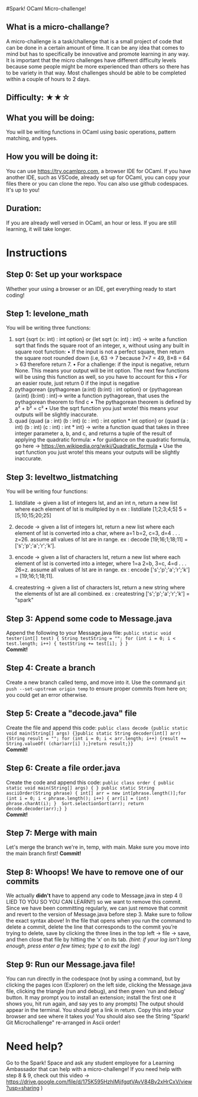 #Spark! OCaml Micro-challenge!

## What is a micro-challange?
A micro-challenge is a task/challenge that is a small project of code that can be done in a certain amount of time. It can be any idea that comes to mind but has to specifically be innovative and promote learning in any way. It is important that the micro challenges have different difficulty levels because some people might be more experienced than others so there has to be variety in that way. Most challenges should be able to be completed within a couple of hours to 2 days.

## Difficulty: ★★☆

## What you will be doing: 
You will be writing functions in OCaml using basic operations, pattern matching, and types.

## How you will be doing it:
You can use https://try.ocamlpro.com, a browser IDE for OCaml. If you have another IDE, such as VSCode, already set up for OCaml, you can copy your files there or you can clone the repo. You can also use github codespaces. It's up to you!

## Duration:
If you are already well versed in OCaml, an hour or less. If you are still learning, it will take longer.

# Instructions
  
## Step 0: Set up your workspace  
Whether your using a browser or an IDE, get everything ready to start coding!
  
## Step 1: levelone_math
You will be writing three functions:
1) sqrt {sqrt (x: int) : int option} or {let sqrt (x: int) : int} -> write a function sqrt that finds the square root of an integer, x,
   without using any built in square root function:
   • If the input is not a perfect square, then return the square root rounded down (i.e, 63 → 7 because 7×7 = 49, 8×8 = 64 > 63 therefore return 7.
   • For a challenge: if the input is negative, return None. This means your output will be int option. The next few functions will be using this
     function as well, so you have to account for this
   • For an easier route, just return 0 if the input is negative
2) pythagorean {pythagorean (a:int) (b:int) : int option} or {pythagorean (a:int) (b:int) : int}→ write a function pythagorean,
   that uses the pythagorean theorem to find c
   • The pythagorean theorem is defined by a² + b² = c²
   • Use the sqrt function you just wrote! this means your outputs will be slightly inaccurate.
3) quad {quad (a : int) (b : int) (c : int) : int option * int option} or {quad (a : int) (b : int) (c : int) : int * int} →
   write a function quad that takes in three integer parameter a, b, and c, and returns a tuple of the result of applying the quadratic formula:
   • for guidance on the quadratic formula, go here → https://en.wikipedia.org/wiki/Quadratic_formula
   • Use the sqrt function you just wrote! this means your outputs will be slightly inaccurate.

## Step 3: leveltwo_listmatching
You will be writing four functions:
1) listdilate -> given a list of integers lst, and an int n, return a new list where each element of lst is mulitpled by n
        ex : listdilate [1;2;3;4;5] 5 = [5;10;15;20;25]
          
2) decode -> given a list of integers lst, return a new list where each element of lst is converted into a char, where a=1
    b=2, c=3, d=4 . . . z=26. assume all values of lst are in range.
        ex : decode [19;16;1;18;11] = ['s';'p';'a';'r';'k']. 
   
3) encode -> given a list of characters lst, return a new list where each element of lst is converted into a integer, where 1=a
    2=b, 3=c, 4=d . . . 26=z. assume all values of lst are in range.
        ex : encode ['s';'p';'a';'r';'k'] = [19;16;1;18;11].
   
4) createstring -> given a list of characters lst, return a new string where the elements of lst are all combined.
        ex : createstring ['s';'p';'a';'r';'k'] = "spark"

## Step 3: Append some code to Message.java  
Append the following to your Message.java file:
`public static void tester(int[] test) { String testString = ""; for (int i = 0; i < test.length; i++) { testString += test[i]; } }`  
**Commit!**  

## Step 4: Create a branch  
Create a new branch called temp, and move into it. Use the command `git push --set-upstream origin temp` to ensure proper commits from here on; you could get an error otherwise.  

## Step 5: Create a "decode.java" file  
Create the file and append this code:
`public class decode {public static void main(String[] args) {}public static String decoder(int[] arr) {String result = ""; for (int i = 0; i < arr.length; i++) {result += String.valueOf( (char)arr[i] );}return result;}}`  
**Commit!**  
  
## Step 6: Create a file order.java  
Create the code and append this code:
`public class order { public static void main(String[] args) { } public static String asciiOrder(String phrase) { int[] arr = new int[phrase.length()];for (int i = 0; i < phrase.length(); i++) { arr[i] = (int) phrase.charAt(i); } 
Sort.selectionSort(arr); return decode.decoder(arr);} } `  
**Commit!**

## Step 7: Merge with main  
Let's merge the branch we're in, temp, with main. Make sure you move into the main branch first!
**Commit!**

## Step 8: Whoops! We have to remove one of our commits
We actually **didn't** have to append any code to Message.java in step 4 (I LIED TO YOU SO YOU CAN LEARN!!) so we want to remove this commit. Since we have been committing regularly, we can just remove that commit and revert to the version of Message.java before step 3. Make sure to follow the exact syntax above! In the file that opens when you run the command to delete a commit, delete the line that corresponds to the commit you’re trying to delete, save by clicking the three lines in the top left -> file -> save, and then close that file by hitting the ‘x’ on its tab. _(hint: if your log isn't long enough, press enter a few times; type q to exit the log)_  

## Step 9: Run our Message.java file!  
You can run directly in the codespace (not by using a command, but by clicking the pages icon (Explorer) on the left side, clicking the Message.java file, clicking the triangle (run and debug), and then green 'run and debug' button. It may prompt you to install an extension; install the first one it shows you, hit run again, and say yes to any prompts)
The output should appear in the terminal. You should get a link in return. Copy this into your browser and see where it takes you!
You should also see the String "Spark! Git Microchallenge" re-arranged in Ascii order!

# Need help?
Go to the Spark! Space and ask any student employee for a Learning Ambassador that can help with a micro-challenge! If you need help with step 8 & 9, check out this video -> https://drive.google.com/file/d/175K595HzhlMjifgqtVAvV84Bv2xHrCxV/view?usp=sharing )

